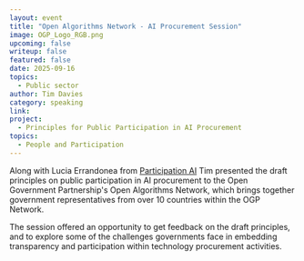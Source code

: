 ```yaml
---
layout: event
title: "Open Algorithms Network - AI Procurement Session"
image: OGP_Logo_RGB.png
upcoming: false
writeup: false
featured: false
date: 2025-09-16
topics:
  - Public sector
author: Tim Davies
category: speaking
link: 
project: 
  - Principles for Public Participation in AI Procurement
topics:
  - People and Participation
---
```


Along with Lucia Errandonea from [Participation AI](https://participationai.org/) Tim presented the draft principles on public participation in AI procurement to the Open Government Partnership's Open Algorithms Network, which brings together government representatives from over 10 countries within the OGP Network.

The session offered an opportunity to get feedback on the draft principles, and to explore some of the challenges governments face in embedding transparency and participation within technology procurement activities. 